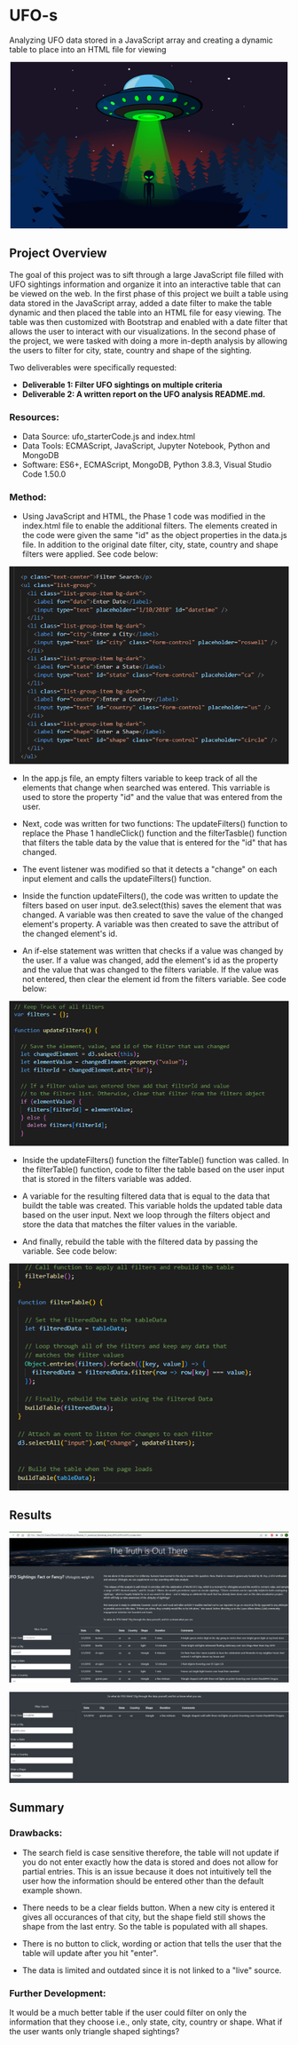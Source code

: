 # UFO-s

Analyzing UFO data stored in a JavaScript array and creating a dynamic table to place into an HTML file for viewing

<p align="center">
    <img width="500" height="300" src= "https://github.com/rloufoster/UFO-s/blob/main/static/images/AlienGraphic.png">
</p> 

## Project Overview

The goal of this project was to sift through a large JavaScript file filled with UFO sightings information and organize it into an interactive table that can be viewed on the web. In the first phase of this project we built a table using data stored in the JavaScript array, added a date filter to make the table dynamic and then placed the table into an HTML file for easy viewing. The table was then customized with Bootstrap and enabled with a date filter that allows the user to interact with our visualizations. In the second phase of the project, we were tasked with doing a more in-depth analysis by allowing the users to filter for city, state, country and shape of the sighting. 

Two deliverables were specifically requested:

* **Deliverable 1: Filter UFO sightings on multiple criteria**
* **Deliverable 2: A written report on the UFO analysis README.md.**


### Resources:

* Data Source: ufo_starterCode.js and index.html
* Data Tools: ECMAScript, JavaScript, Jupyter Notebook, Python and MongoDB
* Software: ES6+, ECMAScript, MongoDB, Python 3.8.3, Visual Studio Code 1.50.0


### Method: 

* Using JavaScript and HTML, the Phase 1 code was modified in the index.html file to enable the additional filters. The elements created in the code were given the same "id" as the object properties in the data.js file. In addition to the original date filter, city, state, country and shape filters were applied. See code below:


![indexfilters_VSCode](https://github.com/rloufoster/UFO-s/blob/main/static/images/indexfilters_VSCode.png?raw=true)


* In the app.js file, an empty filters variable to keep track of all the elements that change when searched was entered. This varriable is used to store the property "id" and the value that was entered from the user. 

* Next, code was written for two functions: The updateFilters() function to replace the Phase 1 handleClick() function and the filterTasble() function that filters the table data by the value that is entered for the "id" that has changed.

* The event listener was modified so that it detects a "change" on each input element and calls the updateFilters() function.

* Inside the function updateFilters(), the code was written to update the filters based on user input. de3.select(this) saves the element that was changed. A variable was then created to save the value of the changed element's property. A variable was then created to save the attribut of the changed element's id.

* An if-else statement was written that checks if a value was changed by the user.  If a value was changed, add the element's id as the property and the value that was changed to the filters variable.  If the value was not entered, then clear the element id from the filters variable. See code below:


![filterscodeapp_VSCode](https://github.com/rloufoster/UFO-s/blob/main/static/images/filterscodeapp_VSCode.png?raw=true)


* Inside the updateFilters() function the filterTable() function was called.  In the filterTable() function, code to filter the table based on the user input that is stored in the filters variable was added.

* A variable for the resulting filtered data that is equal to the data that buildt the table was created.  This variable holds the updated table data based on the user input.  Next we loop through the filters object and store the data that matches the filter values in the variable.  

* And finally, rebuild the table with the filtered data by passing the variable.  See code below:


![LoopandBuildTableappCode](https://github.com/rloufoster/UFO-s/blob/main/static/images/filterTableandBuildTableappCode.png?raw=true)



## Results


![WebsiteGraphic](https://github.com/rloufoster/UFO-s/blob/main/static/images/WebsiteGraphic.png?raw=true)


![FilterGraphic](https://github.com/rloufoster/UFO-s/blob/main/static/images/FilterGraphic.png?raw=true)


## Summary


### Drawbacks:

* The search field is case sensitive therefore, the table will not update if you do not enter exactly how the data is stored and does not allow for partial entries. This is an issue because it does not intuitively tell the user how the information should be entered other than the default example shown. 

* There needs to be a clear fields button.  When a new city is entered it gives all occurances of that city, but the shape field still shows the shape from the last entry.  So the table is populated with all shapes.

* There is no button to click, wording or action that tells the user that the table will update after you hit "enter".

* The data is limited and outdated since it is not linked to a "live" source.


### Further Development:

It would be a much better table if the user could filter on only the information that they choose i.e., only state, city, country or shape.  What if the user wants only triangle shaped sightings?  

